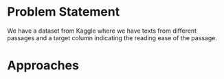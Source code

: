 # Problem Statement
We have a dataset from Kaggle where we have texts from different passages and a target column indicating the reading ease of the passage.

# Approaches 